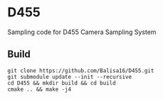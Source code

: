 # D455

Sampling code for D455 Camera Sampling System

## Build
```
git clone https://github.com/Balisa16/D455.git
git submodule update --init --recursive
cd D455 && mkdir build && cd build
cmake .. && make -j4 
```